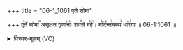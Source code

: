 +++
title = "06-1_1061 एते सोमा"

+++
ए꣣ते꣡ सोमा꣢꣯ असृक्षत गृणा꣣नाः꣡ शव꣢꣯से म꣣हे꣢। म꣣दि꣡न्त꣢मस्य꣣ धा꣡र꣢या ॥ 06-1:1061 ॥

<details><summary>विस्वर-मूलम् (VC)</summary>

एते सोमा असृक्षत गृणानाः शवसे महे । मदिन्तमस्य धारया ॥१०६१॥
</details>